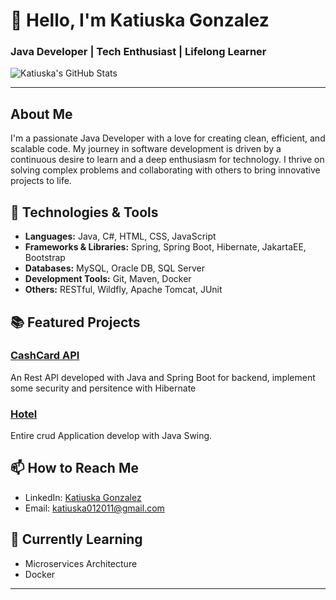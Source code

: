 # 👋 Hello, I'm Katiuska Gonzalez

### Java Developer | Tech Enthusiast | Lifelong Learner

![Katiuska's GitHub Stats](https://github-readme-stats.vercel.app/api?username=Katiuska012011&show_icons=true&theme=radical)

---

## About Me

I'm a passionate Java Developer with a love for creating clean, efficient, and scalable code. My journey in software development is driven by a continuous desire to learn and a deep enthusiasm for technology. I thrive on solving complex problems and collaborating with others to bring innovative projects to life.


## 🔧 Technologies & Tools

- **Languages:** Java, C#, HTML, CSS, JavaScript
- **Frameworks & Libraries:** Spring, Spring Boot, Hibernate, JakartaEE, Bootstrap
- **Databases:** MySQL, Oracle DB, SQL Server
- **Development Tools:** Git, Maven, Docker
- **Others:** RESTful, Wildfly, Apache Tomcat, JUnit

## 📚 Featured Projects


### [CashCard API](https://github.com/katiuska012011/cashcardApiRest)
An Rest API developed with Java and Spring Boot for backend, implement some security and persitence with Hibernate

### [Hotel](https://github.com/katiuska012011/HotelAlura)
Entire crud Application develop with Java Swing.

## 📫 How to Reach Me

- LinkedIn: [Katiuska Gonzalez](https://www.linkedin.com/in/katiuskagonzalez/)
- Email: katiuska012011@gmail.com

## 🌱 Currently Learning

- Microservices Architecture
- Docker

---


